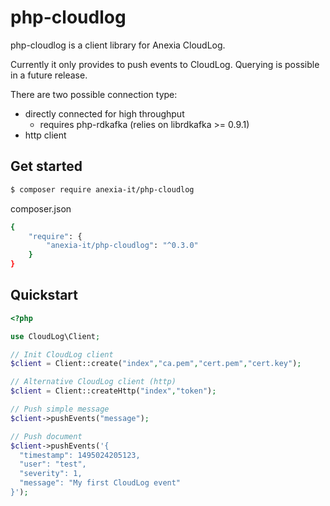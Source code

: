 php-cloudlog
===

php-cloudlog is a client library for Anexia CloudLog.

Currently it only provides to push events to CloudLog. Querying is possible in a future release.

There are two possible connection type:
- directly connected for high throughput
  - requires php-rdkafka (relies on librdkafka >= 0.9.1)
- http client


## Get started

```sh
$ composer require anexia-it/php-cloudlog
```

composer.json
```sh
{
    "require": {
        "anexia-it/php-cloudlog": "^0.3.0"
    }
}
```

## Quickstart

```php
<?php

use CloudLog\Client;

// Init CloudLog client
$client = Client::create("index","ca.pem","cert.pem","cert.key");

// Alternative CloudLog client (http)
$client = Client::createHttp("index","token");

// Push simple message
$client->pushEvents("message");

// Push document
$client->pushEvents('{
  "timestamp": 1495024205123,
  "user": "test",
  "severity": 1,
  "message": "My first CloudLog event"
}');
```
